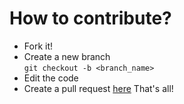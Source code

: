 # How to contribute?
- Fork it!
- Create a new branch  
`git checkout -b <branch_name>`
- Edit the code
- Create a pull request [here](https://github.com/ZCG-coder/NWEdit/pulls)
That's all!

